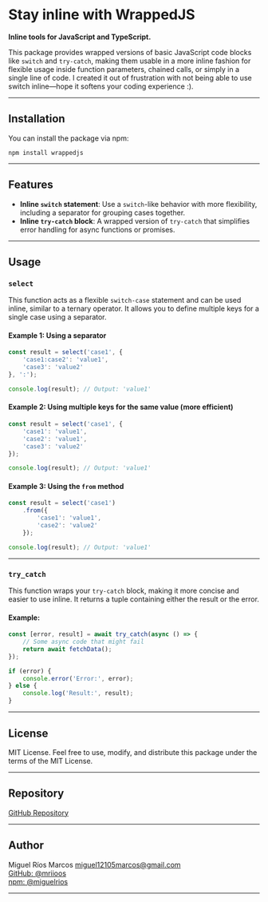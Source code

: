# Stay inline with WrappedJS

**Inline tools for JavaScript and TypeScript.**

This package provides wrapped versions of basic JavaScript code blocks like `switch` and `try-catch`, making them usable in a more inline fashion for flexible usage inside function parameters, chained calls, or simply in a single line of code. I created it out of frustration with not being able to use switch inline—hope it softens your coding experience :).

---

## Installation

You can install the package via npm:

```
npm install wrappedjs
```

---

## Features

- **Inline `switch` statement**: Use a `switch`-like behavior with more flexibility, including a separator for grouping cases together.
- **Inline `try-catch` block**: A wrapped version of `try-catch` that simplifies error handling for async functions or promises.
  
---

## Usage

### `select`

This function acts as a flexible `switch-case` statement and can be used inline, similar to a ternary operator. It allows you to define multiple keys for a single case using a separator.

#### Example 1: Using a separator

```typescript
const result = select('case1', {
    'case1:case2': 'value1',
    'case3': 'value2'
}, ':');

console.log(result); // Output: 'value1'
```

#### Example 2: Using multiple keys for the same value (more efficient)

```typescript
const result = select('case1', {
    'case1': 'value1',
    'case2': 'value1',
    'case3': 'value2'
});

console.log(result); // Output: 'value1'
```

#### Example 3: Using the `from` method

```typescript
const result = select('case1')
    .from({
        'case1': 'value1',
        'case2': 'value2'
    });

console.log(result); // Output: 'value1'
```

---

### `try_catch`

This function wraps your `try-catch` block, making it more concise and easier to use inline. It returns a tuple containing either the result or the error.

#### Example:

```typescript
const [error, result] = await try_catch(async () => {
    // Some async code that might fail
    return await fetchData();
});

if (error) {
    console.error('Error:', error);
} else {
    console.log('Result:', result);
}
```

---

## License

MIT License. Feel free to use, modify, and distribute this package under the terms of the MIT License.

---

## Repository

[GitHub Repository](https://github.com/yourusername/your-repository)

---

## Author

Miguel Ríos Marcos <miguel12105marcos@gmail.com>  
[GitHub: @mriioos](https://github.com/mriioos)  
[npm: @miguelrios](https://npmjs.com/~miguelrios)

---
